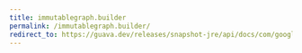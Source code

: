 ```yaml
---
title: immutablegraph.builder
permalink: /immutablegraph.builder/
redirect_to: https://guava.dev/releases/snapshot-jre/api/docs/com/google/common/graph/ImmutableGraph.Builder.html
---
```


